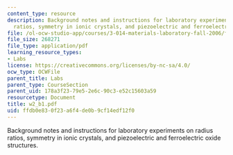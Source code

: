 ```yaml
---
content_type: resource
description: Background notes and instructions for laboratory experiments on radius
  ratios, symmetry in ionic crystals, and piezoelectric and ferroelectric oxide structures.
file: /ol-ocw-studio-app/courses/3-014-materials-laboratory-fall-2006/ffdb0e830f23a6f4de0b9cf14edf12f0_w2_b1.pdf
file_size: 268271
file_type: application/pdf
learning_resource_types:
- Labs
license: https://creativecommons.org/licenses/by-nc-sa/4.0/
ocw_type: OCWFile
parent_title: Labs
parent_type: CourseSection
parent_uid: 178a3f23-79e5-2e6c-90c3-e52c15603a59
resourcetype: Document
title: w2_b1.pdf
uid: ffdb0e83-0f23-a6f4-de0b-9cf14edf12f0
---
```

Background notes and instructions for laboratory experiments on radius ratios, symmetry in ionic crystals, and piezoelectric and ferroelectric oxide structures.